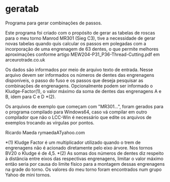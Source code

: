 # geratab
Programa para gerar combinações de passos.

Este programa foi criado com o propósito de gerar as tabelas de roscas para o meu torno Manrod MR301 (Sieg C3), tive a necessidade de gerar novas tabelas quando quis calcular os passos em polegadas com a incorporação de uma engrenagem de 63 dentes, o que permite melhores aproximações conforme artigo MEW204-P31_P36-Thread-Cutting.pdf em arceurotrade.co.uk 

Os dados são informados por meio de arquivo texto de entrada. Nesse arquivo devem ser informados os números de dentes das engrenagens disponíveis, o passo do fuso e os passos que deseja pesquisar as combinações de engrenagens. Opcionalmente podem ser informado o Kludge-Factor(1), o valor máximo da soma de dentes das engrenagens A e B, idem para C e D *(2).

Os arquivos de exemplo que começam com "MR301...", foram gerados para o programa compilado para Windows64, caso vá compilar em outro compilador que não o LCC-Win é necessário que edite os arquivos de exemplos trocando as vírgulas por pontos.

Ricardo Maeda
rymaedaATyahoo.com

*(1) Kludge Factor é um multiplicador utilizado quando o trem de engrenagens não é acionado diretamente pelo eixo árvore. Nos tornos BV20 o Kludge é de 4,5.
*(2) As somas dos números de dentes diz respeito à distância entre eixos das respectivas engrenagens, limitar o valor máximo então seria por causa do limite físico para a montagem dessas engrenagens na grade do torno. Os valores do meu torno foram encontrados num grupo Yahoo de mini tornos.
